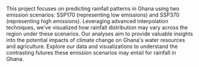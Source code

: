 This project focuses on predicting rainfall patterns in Ghana using two emission scenarios: SSP170 (representing low emissions) and SSP370 (representing high emissions). Leveraging advanced interpolation techniques, we've visualized how rainfall distribution may vary across the region under these scenarios. Our analyses aim to provide valuable insights into the potential impacts of climate change on Ghana's water resources and agriculture. Explore our data and visualizations to understand the contrasting futures these emission scenarios may entail for rainfall in Ghana.

